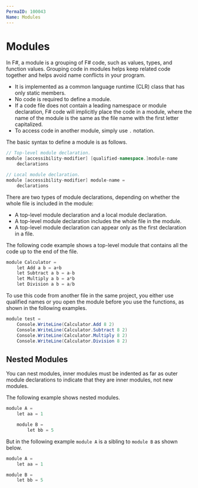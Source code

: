 ```yaml
---
PermaID: 100043
Name: Modules
---
```


# Modules

In F#, a module is a grouping of F# code, such as values, types, and function values. Grouping code in modules helps keep related code together and helps avoid name conflicts in your program.

 - It is implemented as a common language runtime (CLR) class that has only static members.
 - No code is required to define a module.  
 - If a code file does not contain a leading namespace or module declaration, F# code will implicitly place the code in a module, where the name of the module is the same as the file name with the first letter capitalized.
 - To access code in another module, simply use `.` notation.

The basic syntax to define a module is as follows.

```csharp
// Top-level module declaration.
module [accessibility-modifier] [qualified-namespace.]module-name
    declarations

// Local module declaration.
module [accessibility-modifier] module-name =
    declarations
```

There are two types of module declarations, depending on whether the whole file is included in the module: 

 - A top-level module declaration and a local module declaration. 
 - A top-level module declaration includes the whole file in the module. 
 - A top-level module declaration can appear only as the first declaration in a file.

The following code example shows a top-level module that contains all the code up to the end of the file.

```csharp
module Calculator =   
    let Add a b = a+b  
    let Subtract a b = a-b  
    let Multiply a b = a*b  
    let Division a b = a/b  
```

To use this code from another file in the same project, you either use qualified names or you open the module before you use the functions, as shown in the following examples.

```csharp
module test = 
    Console.WriteLine(Calculator.Add 8 2)
    Console.WriteLine(Calculator.Subtract 8 2)
    Console.WriteLine(Calculator.Multiply 8 2)
    Console.WriteLine(Calculator.Division 8 2)
```

## Nested Modules

You can nest modules, inner modules must be indented as far as outer module declarations to indicate that they are inner modules, not new modules. 

The following example shows nested modules.

```csharp
module A =
    let aa = 1

    module B =
        let bb = 5
```

But in the following example `module A` is a sibling to `module B` as shown below.

```csharp
module A =
    let aa = 1

module B =
    let bb = 5
```